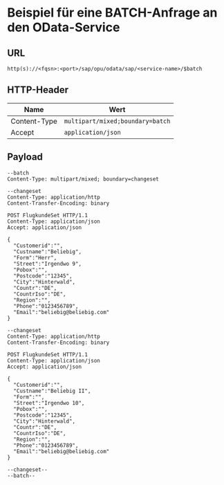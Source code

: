 # Beispiel für eine BATCH-Anfrage an den OData-Service 

## URL
`http(s)://<fqsn>:<port>/sap/opu/odata/sap/<service-name>/$batch`

## HTTP-Header
| Name         | Wert                             |
|--------------|----------------------------------|
| Content-Type | `multipart/mixed;boundary=batch` |
| Accept       | `application/json`               |

## Payload
```
--batch
Content-Type: multipart/mixed; boundary=changeset

--changeset
Content-Type: application/http
Content-Transfer-Encoding: binary

POST FlugkundeSet HTTP/1.1
Content-Type: application/json
Accept: application/json

{
  "Customerid":"",
  "Custname":"Beliebig",
  "Form":"Herr",
  "Street":"Irgendwo 9",
  "Pobox":"",
  "Postcode":"12345",
  "City":"Hinterwald",
  "Countr":"DE",
  "CountrIso":"DE",
  "Region":"",
  "Phone":"0123456789",
  "Email":"beliebig@beliebig.com"
}

--changeset
Content-Type: application/http
Content-Transfer-Encoding: binary

POST FlugkundeSet HTTP/1.1
Content-Type: application/json
Accept: application/json

{
  "Customerid":"",
  "Custname":"Beliebig II",
  "Form":"",
  "Street":"Irgendwo 10",
  "Pobox":"",
  "Postcode":"12345",
  "City":"Hinterwald",
  "Countr":"DE",
  "CountrIso":"DE",
  "Region":"",
  "Phone":"0123456789",
  "Email":"beliebig@beliebig.com"
}

--changeset--
--batch--
```
